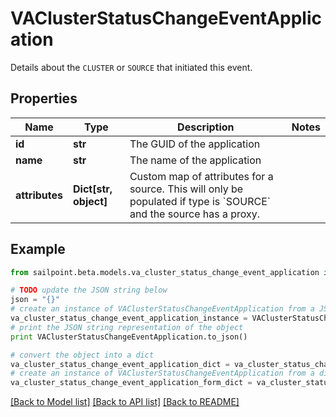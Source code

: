 # VAClusterStatusChangeEventApplication

Details about the `CLUSTER` or `SOURCE` that initiated this event.

## Properties

Name | Type | Description | Notes
------------ | ------------- | ------------- | -------------
**id** | **str** | The GUID of the application | 
**name** | **str** | The name of the application | 
**attributes** | **Dict[str, object]** | Custom map of attributes for a source.  This will only be populated if type is &#x60;SOURCE&#x60; and the source has a proxy. | 

## Example

```python
from sailpoint.beta.models.va_cluster_status_change_event_application import VAClusterStatusChangeEventApplication

# TODO update the JSON string below
json = "{}"
# create an instance of VAClusterStatusChangeEventApplication from a JSON string
va_cluster_status_change_event_application_instance = VAClusterStatusChangeEventApplication.from_json(json)
# print the JSON string representation of the object
print VAClusterStatusChangeEventApplication.to_json()

# convert the object into a dict
va_cluster_status_change_event_application_dict = va_cluster_status_change_event_application_instance.to_dict()
# create an instance of VAClusterStatusChangeEventApplication from a dict
va_cluster_status_change_event_application_form_dict = va_cluster_status_change_event_application.from_dict(va_cluster_status_change_event_application_dict)
```
[[Back to Model list]](../README.md#documentation-for-models) [[Back to API list]](../README.md#documentation-for-api-endpoints) [[Back to README]](../README.md)


